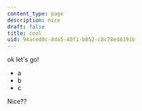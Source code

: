 ```yaml
---
content_type: page
description: nice
draft: false
title: cool
uid: 94aced0c-8da5-40f1-b052-c8c78ed8191b
---
```

ok let's go!

- a
- b
- c

Nice??